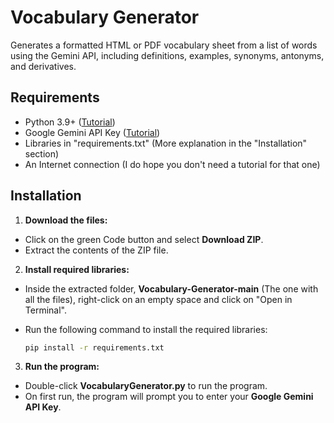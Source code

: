 # Vocabulary Generator

Generates a formatted HTML or PDF vocabulary sheet from a list of words using the Gemini API, including definitions, examples, synonyms, antonyms, and derivatives.

## Requirements

- Python 3.9+ ([Tutorial](https://youtu.be/YKSpANU8jPE?t=17))
- Google Gemini API Key ([Tutorial](https://www.youtube.com/watch?v=6BRyynZkvf0))
- Libraries in "requirements.txt" (More explanation in the "Installation" section)
- An Internet connection (I do hope you don't need a tutorial for that one)

## Installation

1. **Download the files:**

- Click on the green Code button and select **Download ZIP**.
- Extract the contents of the ZIP file.

2. **Install required libraries:**

- Inside the extracted folder, **Vocabulary-Generator-main** (The one with all the files), right-click on an empty space and click on "Open in Terminal".
- Run the following command to install the required libraries:
  
    ```bash
    pip install -r requirements.txt
    ```

3. **Run the program:**
- Double-click **VocabularyGenerator.py** to run the program.
- On first run, the program will prompt you to enter your **Google Gemini API Key**.

